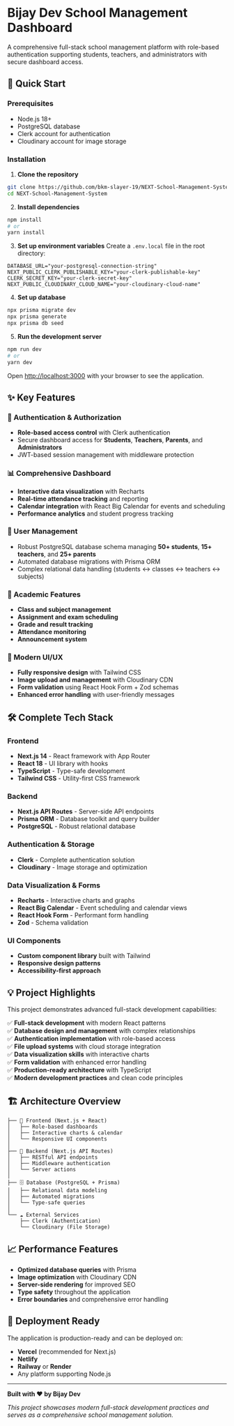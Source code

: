 # Bijay Dev School Management Dashboard

A comprehensive full-stack school management platform with role-based authentication supporting students, teachers, and administrators with secure dashboard access.

## 🚀 Quick Start

### Prerequisites
- Node.js 18+ 
- PostgreSQL database
- Clerk account for authentication
- Cloudinary account for image storage

### Installation

1. **Clone the repository**
```bash
git clone https://github.com/bkm-slayer-19/NEXT-School-Management-System.git
cd NEXT-School-Management-System
```

2. **Install dependencies**
```bash
npm install
# or
yarn install
```

3. **Set up environment variables**
Create a `.env.local` file in the root directory:
```env
DATABASE_URL="your-postgresql-connection-string"
NEXT_PUBLIC_CLERK_PUBLISHABLE_KEY="your-clerk-publishable-key"
CLERK_SECRET_KEY="your-clerk-secret-key"
NEXT_PUBLIC_CLOUDINARY_CLOUD_NAME="your-cloudinary-cloud-name"
```

4. **Set up database**
```bash
npx prisma migrate dev
npx prisma generate
npx prisma db seed
```

5. **Run the development server**
```bash
npm run dev
# or
yarn dev
```

Open [http://localhost:3000](http://localhost:3000) with your browser to see the application.

## ✨ Key Features

### 🔐 Authentication & Authorization
- **Role-based access control** with Clerk authentication
- Secure dashboard access for **Students**, **Teachers**, **Parents**, and **Administrators**
- JWT-based session management with middleware protection

### 📊 Comprehensive Dashboard
- **Interactive data visualization** with Recharts
- **Real-time attendance tracking** and reporting
- **Calendar integration** with React Big Calendar for events and scheduling
- **Performance analytics** and student progress tracking

### 👥 User Management
- Robust PostgreSQL database schema managing **50+ students**, **15+ teachers**, and **25+ parents**
- Automated database migrations with Prisma ORM
- Complex relational data handling (students ↔ classes ↔ teachers ↔ subjects)

### 📝 Academic Features
- **Class and subject management**
- **Assignment and exam scheduling**
- **Grade and result tracking**
- **Attendance monitoring**
- **Announcement system**

### 🎨 Modern UI/UX
- **Fully responsive design** with Tailwind CSS
- **Image upload and management** with Cloudinary CDN
- **Form validation** using React Hook Form + Zod schemas
- **Enhanced error handling** with user-friendly messages

## 🛠️ Complete Tech Stack

### Frontend
- **Next.js 14** - React framework with App Router
- **React 18** - UI library with hooks
- **TypeScript** - Type-safe development
- **Tailwind CSS** - Utility-first CSS framework

### Backend
- **Next.js API Routes** - Server-side API endpoints
- **Prisma ORM** - Database toolkit and query builder
- **PostgreSQL** - Robust relational database

### Authentication & Storage
- **Clerk** - Complete authentication solution
- **Cloudinary** - Image storage and optimization

### Data Visualization & Forms
- **Recharts** - Interactive charts and graphs
- **React Big Calendar** - Event scheduling and calendar views
- **React Hook Form** - Performant form handling
- **Zod** - Schema validation

### UI Components
- **Custom component library** built with Tailwind
- **Responsive design patterns**
- **Accessibility-first approach**

## 💡 Project Highlights

This project demonstrates advanced full-stack development capabilities:

✅ **Full-stack development** with modern React patterns  
✅ **Database design and management** with complex relationships  
✅ **Authentication implementation** with role-based access  
✅ **File upload systems** with cloud storage integration  
✅ **Data visualization skills** with interactive charts  
✅ **Form validation** with enhanced error handling  
✅ **Production-ready architecture** with TypeScript  
✅ **Modern development practices** and clean code principles  

## 🏗️ Architecture Overview

```
├── 🎯 Frontend (Next.js + React)
│   ├── Role-based dashboards
│   ├── Interactive charts & calendar
│   └── Responsive UI components
│
├── 🔗 Backend (Next.js API Routes)
│   ├── RESTful API endpoints
│   ├── Middleware authentication
│   └── Server actions
│
├── 🗄️ Database (PostgreSQL + Prisma)
│   ├── Relational data modeling
│   ├── Automated migrations
│   └── Type-safe queries
│
└── ☁️ External Services
    ├── Clerk (Authentication)
    └── Cloudinary (File Storage)
```

## 📈 Performance Features

- **Optimized database queries** with Prisma
- **Image optimization** with Cloudinary CDN
- **Server-side rendering** for improved SEO
- **Type safety** throughout the application
- **Error boundaries** and comprehensive error handling

## 🚀 Deployment Ready

The application is production-ready and can be deployed on:
- **Vercel** (recommended for Next.js)
- **Netlify**
- **Railway** or **Render**
- Any platform supporting Node.js

---

**Built with ❤️ by Bijay Dev**

*This project showcases modern full-stack development practices and serves as a comprehensive school management solution.*